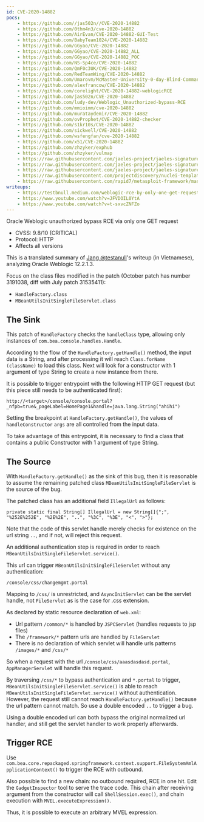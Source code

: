 ```yaml
---
id: CVE-2020-14882
pocs:
    - https://github.com//jas502n//CVE-2020-14882
    - https://github.com/0thm4n3/cve-2020-14882
    - https://github.com/AirEvan/CVE-2020-14882-GUI-Test
    - https://github.com/BabyTeam1024/CVE-2020-14882
    - https://github.com/GGyao/CVE-2020-14882
    - https://github.com/GGyao/CVE-2020-14882_ALL
    - https://github.com/GGyao/CVE-2020-14882_POC
    - https://github.com/NS-Sp4ce/CVE-2020-14882
    - https://github.com/QmF0c3UK/CVE-2020-14882
    - https://github.com/RedTeamWing/CVE-2020-14882
    - https://github.com/Umarovm/McMaster-University-0-day-Blind-Command-Injection
    - https://github.com/alexfrancow/CVE-2020-14882
    - https://github.com/corelight/CVE-2020-14882-weblogicRCE
    - https://github.com/jas502n/CVE-2020-14882
    - https://github.com/ludy-dev/Weblogic_Unauthorized-bypass-RCE
    - https://github.com/mmioimm/cve-2020-14882
    - https://github.com/murataydemir/CVE-2020-14882
    - https://github.com/ovProphet/CVE-2020-14882-checker
    - https://github.com/s1kr10s/CVE-2020-14882
    - https://github.com/sickwell/CVE-2020-14882
    - https://github.com/wsfengfan/cve-2020-14882
    - https://github.com/x51/CVE-2020-14882
    - https://github.com/zhzyker/exphub
    - https://github.com/zhzyker/vulmap
    - https://raw.githubusercontent.com/jaeles-project/jaeles-signatures/master/cves/oracle-weblogic-console-rce-cve-2020-14882.yaml
    - https://raw.githubusercontent.com/jaeles-project/jaeles-signatures/master/cves/oracle-weblogic-console-rce-probe-cve-2020-14882.yaml
    - https://raw.githubusercontent.com/jaeles-project/jaeles-signatures/master/cves/oracle-weblogic-rce-cve-2020-14882.yaml
    - https://raw.githubusercontent.com/projectdiscovery/nuclei-templates/master/cves/CVE-2020-14882.yaml
    - https://raw.githubusercontent.com/rapid7/metasploit-framework/master/modules/exploits/multi/http/weblogic_admin_handle_rce.rb
writeups:
    - https://testbnull.medium.com/weblogic-rce-by-only-one-get-request-cve-2020-14882-analysis-6e4b09981dbf
    - https://www.youtube.com/watch?v=JFVDOIL0YtA
    - https://www.youtube.com/watch?v=t-sxvcZNFZo
---
```

Oracle Weblogic unauthorized bypass RCE via only one GET request

* CVSS: 9.8/10 (CRITICAL)
* Protocol: HTTP
* Affects all versions

This is a translated summary of [Jang @testanull](https://twitter.com/testanull/status/1321390624042442753)'s writeup (in Vietnamese), analyzing Oracle Weblogic 12.2.1.3. 

Focus on the class files modified in the patch (October patch has number 3191038, diff with July patch 31535411): 
* `HandleFactory.class`
* `MBeanUtilsInitSingleFileServlet.class`

## The Sink

 This patch of `HandleFactory` checks the `handleClass` type, allowing only instances of `com.bea.console.handles.Handle`.

 According to the flow of the `HandleFactory.getHandle()` method, the input data is a String, and after processing it will reach `Class.forName (className)` to load this class. Next will look for a constructor with 1 argument of type String to create a new instance from there.

 It is possible to trigger entrypoint with the following HTTP GET request (but this piece still needs to be authenticated first):
 ```
 http://<target>/console/console.portal?_nfpb=true&_pageLabel=HomePage1&handle=java.lang.String("ahihi")
 ```

Setting the breakpoint at `HandleFactory.getHandle()`, the values of `handleConstructor` `args` are all controlled from the input data.

To take advantage of this entrypoint, it is necessary to find a class that contains a public Constructor with 1 argument of type String.

## The Source

With `HandleFactory.getHandle()` as the sink of this bug, then it is reasonable to assume the remaining patched class `MBeanUtilsInitSingleFileServlet` is the source of the bug.

The patched class has an additional field `IllegalUrl` as follows:
```
private static final String[] IllegalUrl = new String[]{";", "%252E%252E", "%2E%2E", "..", "%3C", "%3E", "<", ">"};
```

Note that the code of this servlet handle merely checks for existence on the url string `..`, and if not, will reject this request.

An additional authentication step is required in order to reach `MBeanUtilsInitSingleFileServlet.service()`.

This url can trigger `MBeanUtilsInitSingleFileServlet` without any authentication:
```
/console/css/changemgmt.portal
```

Mapping to `/css/` is unrestricted, and `AsyncInitServlet` can be the servlet handle, not `FileServlet` as is the case for .css extension.

As declared by static resource declaration of `web.xml`:
* Url pattern `/common/*` is handled by `JSPCServlet` (handles requests to jsp files)
* The `/framework/*` pattern urls are handled by `FileServlet`
* There is no declaration of which servlet will handle urls patterns `/images/*` and `/css/*`

So when a request with the url `/console/css/aaasdasdasd.portal`, `AppManagerServlet` will handle this request. 

By traversing `/css/*` to bypass authentication and `*.portal` to trigger, `MBeanUtilsInitSingleFileServlet.service()` is able to reach `MBeanUtilsInitSingleFileServlet.service()` without authentication. However, the request still cannot reach `HandleFactory.getHandle()` because the url pattern cannot match. So use a double encoded `..` to trigger a bug.

Using a double encoded url can both bypass the original normalized url handler, and still get the servlet handler to work properly afterwards.

## Trigger RCE

Use `com.bea.core.repackaged.springframework.context.support.FileSystemXmlApplicationContext()` to trigger the RCE with outbound.

Also possible to find a new chain: no outbound required, RCE in one hit. Edit the `GadgetInspector` tool to serve the trace code. This chain after receiving argument from the constructor will call `ShellSession.exec()`, and chain execution with `MVEL.executeExpression()`.

Thus, it is possible to execute an arbitrary MVEL expression.
